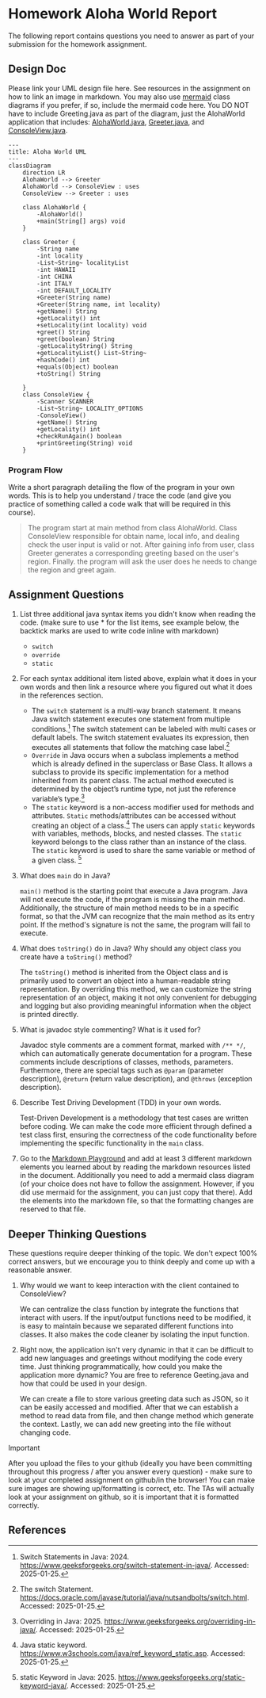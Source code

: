 # Homework Aloha World Report

The following report contains questions you need to answer as part of your submission for the homework assignment. 


## Design Doc
Please link your UML design file here. See resources in the assignment on how to
link an image in markdown. You may also use [mermaid] class diagrams if you prefer, if so, include the mermaid code here.  You DO NOT have to include Greeting.java as part of the diagram, just the AlohaWorld application that includes: [AlohaWorld.java], [Greeter.java], and [ConsoleView.java].
```mermaid
---
title: Aloha World UML
---
classDiagram
    direction LR
    AlohaWorld --> Greeter 
    AlohaWorld --> ConsoleView : uses
    ConsoleView --> Greeter : uses
    
    class AlohaWorld {
        -AlohaWorld()
        +main(String[] args) void
    }
    
    class Greeter {
        -String name
        -int locality
        -List~String~ localityList
        -int HAWAII
        -int CHINA
        -int ITALY
        -int DEFAULT_LOCALITY
        +Greeter(String name)
        +Greeter(String name, int locality)
        +getName() String
        +getLocality() int
        +setLocality(int locality) void
        +greet() String
        +greet(boolean) String
        -getLocalityString() String
        +getLocalityList() List~String~
        +hashCode() int
        +equals(Object) boolean
        +toString() String
        
    }
    class ConsoleView {
        -Scanner SCANNER
        -List~String~ LOCALITY_OPTIONS
        -ConsoleView()
        +getName() String
        +getLocality() int
        +checkRunAgain() boolean
        +printGreeting(String) void
    }
```


### Program Flow
Write a short paragraph detailing the flow of the program in your own words. This is to help you understand / trace the code (and give you practice of something called a code walk that will be required in this course).

> The program start at main method from class AlohaWorld. Class ConsoleView responsible for obtain name, local info, and dealing check the user input is valid or not.
> After gaining info from user, class Greeter generates a corresponding greeting based on the user's region. Finally. the program will ask the user does he needs to change the region and greet again.



## Assignment Questions

1. List three additional java syntax items you didn't know when reading the code.  (make sure to use * for the list items, see example below, the backtick marks are used to write code inline with markdown)
   
   * `switch`
   * `override`
   * `static`

2. For each syntax additional item listed above, explain what it does in your own words and then link a resource where you figured out what it does in the references section. 

    * The `switch` statement is a multi-way branch statement. It means Java switch statement executes one statement from multiple conditions.[^1] The switch statement can be labeled with multi cases or default labels. The switch statement evaluates its expression, then executes all statements that follow the matching case label.[^2]
    * `Override` in Java occurs when a subclass implements a method which is already defined in the superclass or Base Class. It allows a subclass to provide its specific implementation for a method inherited from its parent class. The actual method executed is determined by the object’s runtime type, not just the reference variable’s type.[^3]
    * The `static` keyword is a non-access modifier used for methods and attributes. `Static` methods/attributes can be accessed without creating an object of a class.[^4] The users can apply `static` keywords with variables, methods, blocks, and nested classes. The `static` keyword belongs to the class rather than an instance of the class. The `static` keyword is used to share the same variable or method of a given class. [^5]

3. What does `main` do in Java? 

   `main()` method is the starting point that execute a Java program. Java will not execute the code, if the program is missing the main method. Additionally, the structure of main method needs to be in a specific format, so that the JVM can recognize that the main method as its entry point. If the method's signature is not the same, the program will fail to execute.

4. What does `toString()` do in Java? Why should any object class you create have a `toString()` method?

   The `toString()` method is inherited from the Object class and is primarily used to convert an object into a human-readable string representation. By overriding this method, we can customize the string representation of an object, making it not only convenient for debugging and logging but also providing meaningful information when the object is printed directly.

5. What is javadoc style commenting? What is it used for? 

   Javadoc style comments are a comment format, marked with `/** */`, which can automatically generate documentation for a program. These comments include descriptions of classes, methods, parameters. Furthermore, there are special tags such as `@param` (parameter description), `@return` (return value description), and `@throws` (exception description).

6. Describe Test Driving Development (TDD) in your own words. 

   Test-Driven Development is a methodology that test cases are written before coding. We can make the code more efficient through defined a test class first, ensuring the correctness of the code functionality before implementing the specific functionality in the `main` class.

7. Go to the [Markdown Playground](MarkdownPlayground.md) and add at least 3 different markdown elements you learned about by reading the markdown resources listed in the document. Additionally you need to add a mermaid class diagram (of your choice does not have to follow the assignment. However, if you did use mermaid for the assignment, you can just copy that there). Add the elements into the markdown file, so that the formatting changes are reserved to that file. 


## Deeper Thinking Questions

These questions require deeper thinking of the topic. We don't expect 100% correct answers, but we encourage you to think deeply and come up with a reasonable answer. 


1. Why would we want to keep interaction with the client contained to ConsoleView?
   
   We can centralize the class function by integrate the functions that interact with users. If the input/output functions need to be modified, it is easy to maintain because we separated different functions into classes. It also makes the code cleaner by isolating the input function.

2. Right now, the application isn't very dynamic in that it can be difficult to add new languages and greetings without modifying the code every time. Just thinking programmatically,  how could you make the application more dynamic? You are free to reference Geeting.java and how that could be used in your design.
   
   We can create a file to store various greeting data such as JSON, so it can be easily accessed and modified. After that we can establish a method to read data from file, and then change method which generate the context. Lastly, we can add new greeting into the file without changing code.  


> [!IMPORTANT]
>  After you upload the files to your github (ideally you have been committing throughout this progress / after you answer every question) - make sure to look at your completed assignment on github/in the browser! You can make sure images are showing up/formatting is correct, etc. The TAs will actually look at your assignment on github, so it is important that it is formatted correctly.


## References

[^1]: Switch Statements in Java: 2024. https://www.geeksforgeeks.org/switch-statement-in-java/. Accessed: 2025-01-25. 

[^2]: The switch Statement. https://docs.oracle.com/javase/tutorial/java/nutsandbolts/switch.html. Accessed: 2025-01-25.

[^3]: Overriding in Java: 2025. https://www.geeksforgeeks.org/overriding-in-java/. Accessed: 2025-01-25.

[^4]: Java static keyword. https://www.w3schools.com/java/ref_keyword_static.asp. Accessed: 2025-01-25.

[^5]: static Keyword in Java: 2025. https://www.geeksforgeeks.org/static-keyword-java/. Accessed: 2025-01-25.

[^6]: Overriding in Java: 2025. https://www.geeksforgeeks.org/overriding-in-java/. Accessed: 2025-01-25.


<!-- This is a comment, below this link the links in the document are placed here to make ti easier to read. This is an optional style for markdown, and often as a student you will include the links inline. for example [mermaid](https://mermaid.js.org/intro/syntax-reference.html) -->
[mermaid]: https://mermaid.js.org/intro/syntax-reference.html
[AlohaWorld.java]: src/main/java/student/AlohaWorld.java
[Greeter.java]: src/main/java/student/Greeter.java
[ConsoleView.java]: src/main/java/student/ConsoleView.java